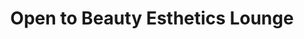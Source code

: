---
title: "Open to Beauty Esthetics Lounge"
url: /vancouver/open-to-beauty-esthetics-lounge/
shop: Kosmetik
---